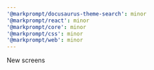 ```yaml
---
'@markprompt/docusaurus-theme-search': minor
'@markprompt/react': minor
'@markprompt/core': minor
'@markprompt/css': minor
'@markprompt/web': minor
---
```


New screens
